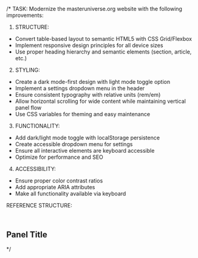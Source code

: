 /\*
TASK: Modernize the masteruniverse.org website with the following improvements:

1. STRUCTURE:

- Convert table-based layout to semantic HTML5 with CSS Grid/Flexbox
- Implement responsive design principles for all device sizes
- Use proper heading hierarchy and semantic elements (section, article, etc.)

2. STYLING:

- Create a dark mode-first design with light mode toggle option
- Implement a settings dropdown menu in the header
- Ensure consistent typography with relative units (rem/em)
- Allow horizontal scrolling for wide content while maintaining vertical panel flow
- Use CSS variables for theming and easy maintenance

3. FUNCTIONALITY:

- Add dark/light mode toggle with localStorage persistence
- Create accessible dropdown menu for settings
- Ensure all interactive elements are keyboard accessible
- Optimize for performance and SEO

4. ACCESSIBILITY:

- Ensure proper color contrast ratios
- Add appropriate ARIA attributes
- Make all functionality available via keyboard

REFERENCE STRUCTURE:

<header class="site-header">
  <!-- Logo, navigation, and settings dropdown -->
</header>

<main class="content-container">
  <section class="content-panel">
    <h2 class="panel-title">Panel Title</h2>
    <div class="panel-content scrollable-container">
      <!-- Content that was previously in tables -->
    </div>
  </section>
  <!-- Additional panels -->
</main>
*/
